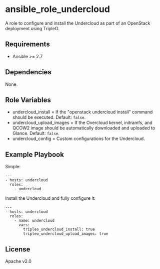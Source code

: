 # ansible_role_undercloud

A role to configure and install the Undercloud as part of an OpenStack deployment using TripleO.

## Requirements

* Ansible >= 2.7

## Dependencies

None.

## Role Variables

* undercloud_install = If the "openstack undercloud install" command should be executed. Default: `false`.
* undercloud_upload_images = If the Overcloud kernel, initramfs, and QCOW2 image should be automatically downloaded and uploaded to Glance. Default: `false`.
* undercloud_config = Custom configurations for the Undercloud.

## Example Playbook

Simple:

```
---
- hosts: undercloud
  roles:
    - undercloud
```

Install the Undercloud and fully configure it:

```
---
- hosts: undercloud
  roles:
    - name: undercloud
      vars:
        tripleo_undercloud_install: true
        tripleo_undercloud_upload_images: true
```

## License

Apache v2.0
